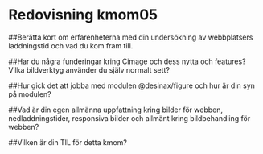---
---
Redovisning kmom05
=========================

##Berätta kort om erfarenheterna med din undersökning av webbplatsers laddningstid och vad du kom fram till.

##Har du några funderingar kring Cimage och dess nytta och features? Vilka bildverktyg använder du själv normalt sett?

##Hur gick det att jobba med modulen @desinax/figure och hur är din syn på modulen?

##Vad är din egen allmänna uppfattning kring bilder för webben, nedladdningstider, responsiva bilder och allmänt kring bildbehandling för webben?

##Vilken är din TIL för detta kmom?
